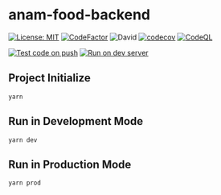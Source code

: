 # anam-food-backend

[![License: MIT](https://img.shields.io/github/license/KU-KOSMOS/anam-food-backend?style=flat-square)](https://opensource.org/licenses/MIT)
[![CodeFactor](https://img.shields.io/codefactor/grade/github/KU-KOSMOS/anam-food-backend/master?style=flat-square)](https://www.codefactor.io/repository/github/ku-kosmos/anam-food-backend)
![David](https://img.shields.io/david/KU-KOSMOS/anam-food-backend?style=flat-square)
[![codecov](https://img.shields.io/codecov/c/github/KU-KOSMOS/anam-food-backend/master?style=flat-square)](https://codecov.io/gh/KU-KOSMOS/anam-food-backend)
[![CodeQL](https://img.shields.io/github/workflow/status/KU-KOSMOS/anam-food-backend/CodeQL/master?label=CodeQL&style=flat-square)](https://github.com/KU-KOSMOS/anam-food-backend/actions?query=workflow%3ACodeQL)

[![Test code on push](https://img.shields.io/github/workflow/status/KU-KOSMOS/anam-food-backend/Test%20code%20on%20push?label=Test%20Code&style=flat-square)](https://github.com/KU-KOSMOS/anam-food-backend/actions?query=workflow%3A%22Test+code+on+push%22)
[![Run on dev server](https://img.shields.io/github/workflow/status/KU-KOSMOS/anam-food-backend/Run%20on%20dev%20server?label=Dev%20Deploy&style=flat-square)](https://github.com/KU-KOSMOS/anam-food-backend/actions?query=workflow%3A%22Run+on+dev+server%22)

## Project Initialize

```shell
yarn
```

## Run in Development Mode

```shell
yarn dev
```

## Run in Production Mode

```shell
yarn prod
```
